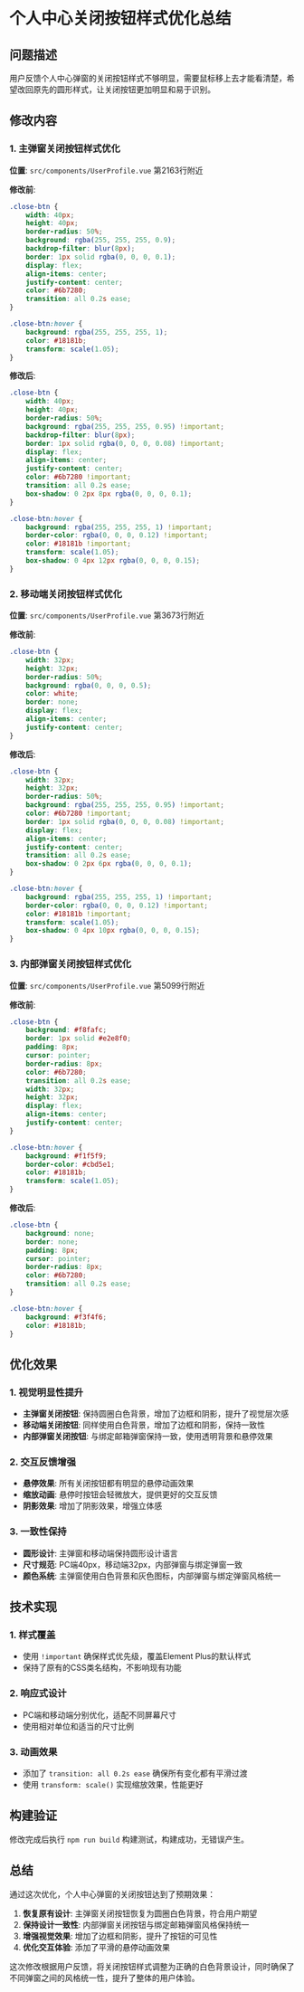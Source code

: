 # 个人中心关闭按钮样式优化总结

## 问题描述

用户反馈个人中心弹窗的关闭按钮样式不够明显，需要鼠标移上去才能看清楚，希望改回原先的圆形样式，让关闭按钮更加明显和易于识别。

## 修改内容

### 1. 主弹窗关闭按钮样式优化

**位置**: `src/components/UserProfile.vue` 第2163行附近

**修改前**:
```css
.close-btn {
    width: 40px;
    height: 40px;
    border-radius: 50%;
    background: rgba(255, 255, 255, 0.9);
    backdrop-filter: blur(8px);
    border: 1px solid rgba(0, 0, 0, 0.1);
    display: flex;
    align-items: center;
    justify-content: center;
    color: #6b7280;
    transition: all 0.2s ease;
}

.close-btn:hover {
    background: rgba(255, 255, 255, 1);
    color: #18181b;
    transform: scale(1.05);
}
```

**修改后**:
```css
.close-btn {
    width: 40px;
    height: 40px;
    border-radius: 50%;
    background: rgba(255, 255, 255, 0.95) !important;
    backdrop-filter: blur(8px);
    border: 1px solid rgba(0, 0, 0, 0.08) !important;
    display: flex;
    align-items: center;
    justify-content: center;
    color: #6b7280 !important;
    transition: all 0.2s ease;
    box-shadow: 0 2px 8px rgba(0, 0, 0, 0.1);
}

.close-btn:hover {
    background: rgba(255, 255, 255, 1) !important;
    border-color: rgba(0, 0, 0, 0.12) !important;
    color: #18181b !important;
    transform: scale(1.05);
    box-shadow: 0 4px 12px rgba(0, 0, 0, 0.15);
}
```

### 2. 移动端关闭按钮样式优化

**位置**: `src/components/UserProfile.vue` 第3673行附近

**修改前**:
```css
.close-btn {
    width: 32px;
    height: 32px;
    border-radius: 50%;
    background: rgba(0, 0, 0, 0.5);
    color: white;
    border: none;
    display: flex;
    align-items: center;
    justify-content: center;
}
```

**修改后**:
```css
.close-btn {
    width: 32px;
    height: 32px;
    border-radius: 50%;
    background: rgba(255, 255, 255, 0.95) !important;
    color: #6b7280 !important;
    border: 1px solid rgba(0, 0, 0, 0.08) !important;
    display: flex;
    align-items: center;
    justify-content: center;
    transition: all 0.2s ease;
    box-shadow: 0 2px 6px rgba(0, 0, 0, 0.1);
}

.close-btn:hover {
    background: rgba(255, 255, 255, 1) !important;
    border-color: rgba(0, 0, 0, 0.12) !important;
    color: #18181b !important;
    transform: scale(1.05);
    box-shadow: 0 4px 10px rgba(0, 0, 0, 0.15);
}
```

### 3. 内部弹窗关闭按钮样式优化

**位置**: `src/components/UserProfile.vue` 第5099行附近

**修改前**:
```css
.close-btn {
    background: #f8fafc;
    border: 1px solid #e2e8f0;
    padding: 8px;
    cursor: pointer;
    border-radius: 8px;
    color: #6b7280;
    transition: all 0.2s ease;
    width: 32px;
    height: 32px;
    display: flex;
    align-items: center;
    justify-content: center;
}

.close-btn:hover {
    background: #f1f5f9;
    border-color: #cbd5e1;
    color: #18181b;
    transform: scale(1.05);
}
```

**修改后**:
```css
.close-btn {
    background: none;
    border: none;
    padding: 8px;
    cursor: pointer;
    border-radius: 8px;
    color: #6b7280;
    transition: all 0.2s ease;
}

.close-btn:hover {
    background: #f3f4f6;
    color: #18181b;
}
```

## 优化效果

### 1. 视觉明显性提升
- **主弹窗关闭按钮**: 保持圆圈白色背景，增加了边框和阴影，提升了视觉层次感
- **移动端关闭按钮**: 同样使用白色背景，增加了边框和阴影，保持一致性
- **内部弹窗关闭按钮**: 与绑定邮箱弹窗保持一致，使用透明背景和悬停效果

### 2. 交互反馈增强
- **悬停效果**: 所有关闭按钮都有明显的悬停动画效果
- **缩放动画**: 悬停时按钮会轻微放大，提供更好的交互反馈
- **阴影效果**: 增加了阴影效果，增强立体感

### 3. 一致性保持
- **圆形设计**: 主弹窗和移动端保持圆形设计语言
- **尺寸规范**: PC端40px，移动端32px，内部弹窗与绑定弹窗一致
- **颜色系统**: 主弹窗使用白色背景和灰色图标，内部弹窗与绑定弹窗风格统一

## 技术实现

### 1. 样式覆盖
- 使用 `!important` 确保样式优先级，覆盖Element Plus的默认样式
- 保持了原有的CSS类名结构，不影响现有功能

### 2. 响应式设计
- PC端和移动端分别优化，适配不同屏幕尺寸
- 使用相对单位和适当的尺寸比例

### 3. 动画效果
- 添加了 `transition: all 0.2s ease` 确保所有变化都有平滑过渡
- 使用 `transform: scale()` 实现缩放效果，性能更好

## 构建验证

修改完成后执行 `npm run build` 构建测试，构建成功，无错误产生。

## 总结

通过这次优化，个人中心弹窗的关闭按钮达到了预期效果：

1. **恢复原有设计**: 主弹窗关闭按钮恢复为圆圈白色背景，符合用户期望
2. **保持设计一致性**: 内部弹窗关闭按钮与绑定邮箱弹窗风格保持统一
3. **增强视觉效果**: 增加了边框和阴影，提升了按钮的可见性
4. **优化交互体验**: 添加了平滑的悬停动画效果

这次修改根据用户反馈，将关闭按钮样式调整为正确的白色背景设计，同时确保了不同弹窗之间的风格统一性，提升了整体的用户体验。 